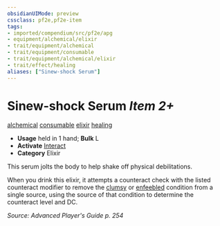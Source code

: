 ```yaml
---
obsidianUIMode: preview
cssclass: pf2e,pf2e-item
tags:
- imported/compendium/src/pf2e/apg
- equipment/alchemical/elixir
- trait/equipment/alchemical
- trait/equipment/consumable
- trait/equipment/alchemical/elixir
- trait/effect/healing
aliases: ["Sinew-shock Serum"]
---
```

# Sinew-shock Serum *Item 2+*  
[alchemical](alchemical.md)  [consumable](consumable.md)  [elixir](elixir.md)  [healing](healing.md)  

- **Usage** held in 1 hand; **Bulk** L
- **Activate** [Interact](interact.md)
- **Category** Elixir

This serum jolts the body to help shake off physical debilitations.

When you drink this elixir, it attempts a counteract check with the listed counteract modifier to remove the [clumsy](conditions.md#Clumsy) or [enfeebled](conditions.md#Enfeebled) condition from a single source, using the source of that condition to determine the counteract level and DC.

*Source: Advanced Player's Guide p. 254*